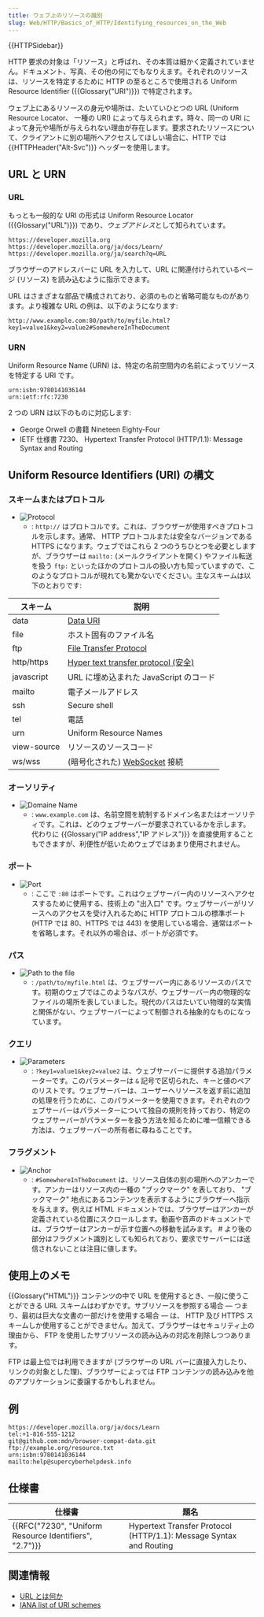 ```yaml
---
title: ウェブ上のリソースの識別
slug: Web/HTTP/Basics_of_HTTP/Identifying_resources_on_the_Web
---
```


{{HTTPSidebar}}

HTTP 要求の対象は「リソース」と呼ばれ、その本質は細かく定義されていません。ドキュメント、写真、その他の何にでもなりえます。それぞれのリソースは、リソースを特定するために HTTP の至るところで使用される Uniform Resource Identifier ({{Glossary("URI")}}) で特定されます。

ウェブ上にあるリソースの身元や場所は、たいていひとつの URL (Uniform Resource Locator、 一種の URI) によって与えられます。時々、同一の URI によって身元や場所が与えられない理由が存在します。要求されたリソースについて、クライアントに別の場所へアクセスしてほしい場合に、HTTP では {{HTTPHeader("Alt-Svc")}} ヘッダーを使用します。

## URL と URN

### URL

もっとも一般的な URI の形式は Uniform Resource Locator ({{Glossary("URL")}}) であり、*ウェブアドレス*として知られています。

```
https://developer.mozilla.org
https://developer.mozilla.org/ja/docs/Learn/
https://developer.mozilla.org/ja/search?q=URL
```

ブラウザーのアドレスバーに URL を入力して、URL に関連付けられているページ (リソース) を読み込むように指示できます。

URL はさまざまな部品で構成されており、必須のものと省略可能なものがあります。より複雑な URL の例は、以下のようになります:

```
http://www.example.com:80/path/to/myfile.html?key1=value1&key2=value2#SomewhereInTheDocument
```

### URN

Uniform Resource Name (URN) は、特定の名前空間内の名前によってリソースを特定する URI です。

```
urn:isbn:9780141036144
urn:ietf:rfc:7230
```

2 つの URN は以下のものに対応します:

- George Orwell の書籍 Nineteen Eighty-Four
- IETF 仕様書 7230、 Hypertext Transfer Protocol (HTTP/1.1): Message Syntax and Routing

## Uniform Resource Identifiers (URI) の構文

### スキームまたはプロトコル

- ![Protocol](mdn-url-protocol@x2.png)
  - : `http://` はプロトコルです。これは、ブラウザーが使用すべきプロトコルを示します。通常、 HTTP プロトコルまたは安全なバージョンである HTTPS になります。ウェブではこれら 2 つのうちひとつを必要としますが、ブラウザーは `mailto:` (メールクライアントを開く) やファイル転送を扱う `ftp:` といったほかのプロトコルの扱い方も知っていますので、このようなプロトコルが現れても驚かないでください。主なスキームは以下のとおりです:

| スキーム    | 説明                                                             |
| ----------- | ---------------------------------------------------------------- |
| data        | [Data URI](/ja/docs/Web/HTTP/Basics_of_HTTP/Data_URIs)           |
| file        | ホスト固有のファイル名                                           |
| ftp         | [File Transfer Protocol](/ja/docs/Glossary/FTP)                  |
| http/https  | [Hyper text transfer protocol (安全)](/ja/docs/Glossary/HTTP)    |
| javascript  | URL に埋め込まれた JavaScript のコード                           |
| mailto      | 電子メールアドレス                                               |
| ssh         | Secure shell                                                     |
| tel         | 電話                                                             |
| urn         | Uniform Resource Names                                           |
| view-source | リソースのソースコード                                           |
| ws/wss      | (暗号化された) [WebSocket](/ja/docs/Web/API/WebSockets_API) 接続 |

### オーソリティ

- ![Domaine Name](mdn-url-domain@x2.png)
  - : `www.example.com` は、名前空間を統制するドメイン名またはオーソリティです。これは、どのウェブサーバーが要求されているかを示します。代わりに {{Glossary("IP address","IP アドレス")}} を直接使用することもできますが、利便性が低いためウェブではあまり使用されません。

### ポート

- ![Port](mdn-url-port@x2.png)
  - : ここで `:80` はポートです。これはウェブサーバー内のリソースへアクセスするために使用する、技術上の "出入口" です。ウェブサーバーがリソースへのアクセスを受け入れるために HTTP プロトコルの標準ポート (HTTP では 80、HTTPS では 443) を使用している場合、通常はポートを省略します。それ以外の場合は、ポートが必須です。

### パス

- ![Path to the file](mdn-url-path@x2.png)
  - : `/path/to/myfile.html` は、ウェブサーバー内にあるリソースのパスです。初期のウェブではこのようなパスが、ウェブサーバー内の物理的なファイルの場所を表していました。現代のパスはたいてい物理的な実情と関係がない、ウェブサーバーによって制御される抽象的なものになっています。

### クエリ

- ![Parameters](mdn-url-parameters@x2.png)
  - : `?key1=value1&key2=value2` は、ウェブサーバーに提供する追加パラメーターです。このパラメーターは `&` 記号で区切られた、キーと値のペアのリストです。ウェブサーバーは、ユーザーへリソースを返す前に追加の処理を行うために、このパラメーターを使用できます。それぞれのウェブサーバーはパラメーターについて独自の規則を持っており、特定のウェブサーバーがパラメーターを扱う方法を知るために唯一信頼できる方法は、ウェブサーバーの所有者に尋ねることです。

### フラグメント

- ![Anchor](mdn-url-anchor@x2.png)
  - : `#SomewhereInTheDocument` は、リソース自体の別の場所へのアンカーです。アンカーはリソース内の一種の "ブックマーク" を表しており、 "ブックマーク" 地点にあるコンテンツを表示するようにブラウザーへ指示を与えます。例えば HTML ドキュメントでは、ブラウザーはアンカーが定義されている位置にスクロールします。動画や音声のドキュメントでは、ブラウザーはアンカーが示す位置への移動を試みます。 # より後の部分はフラグメント識別としても知られており、要求でサーバーには送信されないことは注目に値します。

## 使用上のメモ

{{Glossary("HTML")}} コンテンツの中で URL を使用するとき、一般に使うことができる URL スキームはわずかです。サブリソースを参照する場合 — つまり、最初は巨大な文書の一部だけを使用する場合 — は、 HTTP 及び HTTPS スキームしか使用することができません。加えて、ブラウザーはセキュリティ上の理由から、 FTP を使用したサブリソースの読み込みの対応を削除しつつあります。

FTP は最上位では利用できますが (ブラウザーの URL バーに直接入力したり、リンクの対象とした理)、ブラウザーによっては FTP コンテンツの読み込みを他のアプリケーションに委譲するかもしれません。

## 例

```
https://developer.mozilla.org/ja/docs/Learn
tel:+1-816-555-1212
git@github.com:mdn/browser-compat-data.git
ftp://example.org/resource.txt
urn:isbn:9780141036144
mailto:help@supercyberhelpdesk.info
```

## 仕様書

| 仕様書                                                 | 題名                                                               |
| ------------------------------------------------------ | ------------------------------------------------------------------ |
| {{RFC("7230", "Uniform Resource Identifiers", "2.7")}} | Hypertext Transfer Protocol (HTTP/1.1): Message Syntax and Routing |

## 関連情報

- [URL とは何か](/ja/docs/Learn/Common_questions/What_is_a_URL)
- [IANA list of URI schemes](http://www.iana.org/assignments/uri-schemes/uri-schemes.xhtml)
